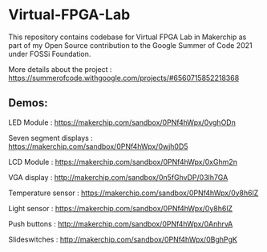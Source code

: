 # Virtual-FPGA-Lab
This repository contains codebase for Virtual FPGA Lab in Makerchip as part of my Open Source contribution to the Google Summer of Code 2021 under FOSSi Foundation. 

More details about the project : https://summerofcode.withgoogle.com/projects/#6560715852218368

## Demos:
LED Module : https://makerchip.com/sandbox/0PNf4hWpx/0vghODn


Seven segment displays : https://makerchip.com/sandbox/0PNf4hWpx/0wjh0D5


LCD Module : https://makerchip.com/sandbox/0PNf4hWpx/0xGhm2n


VGA display : http://makerchip.com/sandbox/0n5fGhvDP/03lh7GA


Temperature sensor : https://makerchip.com/sandbox/0PNf4hWpx/0y8h6lZ


Light sensor : https://makerchip.com/sandbox/0PNf4hWpx/0y8h6lZ


Push buttons : http://makerchip.com/sandbox/0PNf4hWpx/0AnhrvA


Slideswitches : http://makerchip.com/sandbox/0PNf4hWpx/0BghPgK